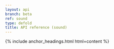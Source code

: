 ```yaml
---
layout: api
branch: beta
ref: sound
type: defold
title: API reference (sound)
---
```

{% include anchor_headings.html html=content %}